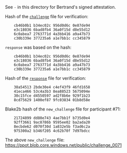See `-` in this directory for Bertrand's signed attestation. 

Hash of the [`challenge`](https://ppot.blob.core.windows.net/public/challenge_0070) file for verification:

```
    cb46b0b1 b34ec02c 956d0d6c 0e87de94
    e3c18036 6bad8fb4 36a0f15d d8e55d12
    6c0abea7 2763771d 4a3bb416 a9a47b73
    c30b339e 377235a6 a1e7bb1c cc345879
```

`response` was based on the hash:

```
    cb46b0b1 b34ec02c 956d0d6c 0e87de94
    e3c18036 6bad8fb4 36a0f15d d8e55d12
    6c0abea7 2763771d 4a3bb416 a9a47b73
    c30b339e 377235a6 a1e7bb1c cc345879
```

Hash of the [`response`](https://ppot.blob.core.windows.net/public/response_0070_bertrand) file for verification:

```
    38a54513 2bde30e4 c4ef43f9 46fd1658
    41eca466 53c4a3b3 8ea88523 5675094e
    30c15fce d4550597 ad2f8b6e 929f1b23
    8cd75629 1400ef87 9fc03834 01b8d58e
```

Blake2b hash of the `new_challenge` file for participant #71:

```
    21724899 dd80e743 4ae7bb1f b735d0e4
    92ff3661 9ac8786b 9595ee02 ba2ada20
    8ecbde62 d070f30d 1a832e5b f3ad6c2a
    975300a2 b346f205 4c62b70f 7d97bdcc
```

The above `new_challenge` file: https://ppot.blob.core.windows.net/public/challenge_0071

